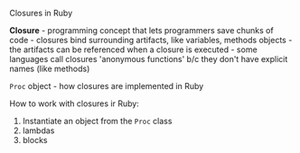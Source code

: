 Closures in Ruby

**Closure** - programming concept that lets programmers save chunks of code
            - closures bind surrounding artifacts, like variables, methods
              objects
            - the artifacts can be referenced when a closure is executed
            - some languages call closures 'anonymous functions' b/c they
              don't have explicit names (like methods)

`Proc` object - how closures are implemented in Ruby

How to work with closures ir Ruby:

1) Instantiate an object from the `Proc` class
2) lambdas
3) blocks